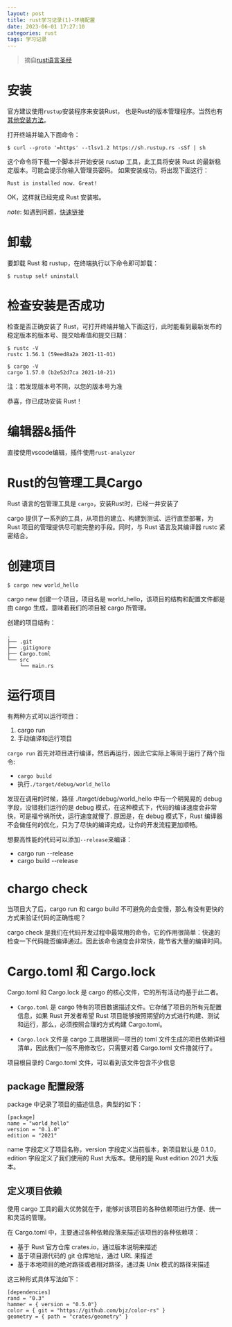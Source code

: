 ```yaml
---
layout: post
title: rust学习记录(1)-环境配置
date: 2023-06-01 17:27:10
categories: rust
tags: 学习记录
---
```


> 摘自[rust语言圣经](https://course.rs/)

# 安装

官方建议使用`rustup`安装程序来安装Rust， 也是Rust的版本管理程序。当然也有[其他安装方法](https://forge.rust-lang.org/infra/other-installation-methods.html#other-rust-installation-methods)。

打开终端并输入下面命令：
```shell
$ curl --proto '=https' --tlsv1.2 https://sh.rustup.rs -sSf | sh
```
这个命令将下载一个脚本并开始安装 rustup 工具，此工具将安装 Rust 的最新稳定版本。可能会提示你输入管理员密码。
如果安装成功，将出现下面这行：
```shell
Rust is installed now. Great!
```
OK，这样就已经完成 Rust 安装啦。

*note*: 如遇到问题，[快速链接](https://course.rs/first-try/installation.html#%E5%AE%89%E8%A3%85-c-%E8%AF%AD%E8%A8%80%E7%BC%96%E8%AF%91%E5%99%A8%E9%9D%9E%E5%BF%85%E9%9C%80)

# 卸载
要卸载 Rust 和 rustup，在终端执行以下命令即可卸载：
```shell
$ rustup self uninstall
```

# 检查安装是否成功

检查是否正确安装了 Rust，可打开终端并输入下面这行，此时能看到最新发布的稳定版本的版本号、提交哈希值和提交日期：

```shell
$ rustc -V
rustc 1.56.1 (59eed8a2a 2021-11-01)

$ cargo -V
cargo 1.57.0 (b2e52d7ca 2021-10-21)
```
注：若发现版本号不同，以您的版本号为准

恭喜，你已成功安装 Rust！

# 编辑器&插件

直接使用vscode编辑，插件使用`rust-analyzer`

# Rust的包管理工具Cargo

Rust 语言的包管理工具是 `cargo`，安装Rust时，已经一并安装了

cargo 提供了一系列的工具，从项目的建立、构建到测试、运行直至部署，为 Rust 项目的管理提供尽可能完整的手段。同时，与 Rust 语言及其编译器 rustc 紧密结合。

# 创建项目

```shell
$ cargo new world_hello
```
cargo new 创建一个项目，项目名是 world_hello，该项目的结构和配置文件都是由 cargo 生成，意味着我们的项目被 cargo 所管理。

创建的项目结构：

```shell
.
├── .git
├── .gitignore
├── Cargo.toml
└── src
    └── main.rs
```

# 运行项目

有两种方式可以运行项目：
1. cargo run
2. 手动编译和运行项目

`cargo run` 首先对项目进行编译，然后再运行，因此它实际上等同于运行了两个指令: 
- `cargo build` 
- 执行`./target/debug/world_hello`

发现在调用的时候，路径 ./target/debug/world_hello 中有一个明晃晃的 debug 字段，没错我们运行的是 debug 模式，在这种模式下，代码的编译速度会非常快，可是福兮祸所伏，运行速度就慢了. 原因是，在 debug 模式下，Rust 编译器不会做任何的优化，只为了尽快的编译完成，让你的开发流程更加顺畅。

想要高性能的代码可以添加`--release`来编译：
- cargo run --release
- cargo build --release

# chargo check
当项目大了后，cargo run 和 cargo build 不可避免的会变慢，那么有没有更快的方式来验证代码的正确性呢？

cargo check 是我们在代码开发过程中最常用的命令，它的作用很简单：快速的检查一下代码能否编译通过。因此该命令速度会非常快，能节省大量的编译时间。

# Cargo.toml 和 Cargo.lock

Cargo.toml 和 Cargo.lock 是 cargo 的核心文件，它的所有活动均基于此二者。

- `Cargo.toml` 是 cargo 特有的项目数据描述文件。它存储了项目的所有元配置信息，如果 Rust 开发者希望 Rust 项目能够按照期望的方式进行构建、测试和运行，那么，必须按照合理的方式构建 Cargo.toml。

- `Cargo.lock` 文件是 cargo 工具根据同一项目的 toml 文件生成的项目依赖详细清单，因此我们一般不用修改它，只需要对着 Cargo.toml 文件撸就行了。

项目根目录的 Cargo.toml 文件，可以看到该文件包含不少信息

## package 配置段落

package 中记录了项目的描述信息，典型的如下：

```
[package]
name = "world_hello"
version = "0.1.0"
edition = "2021"
```
name 字段定义了项目名称，version 字段定义当前版本，新项目默认是 0.1.0，edition 字段定义了我们使用的 Rust 大版本。使用的是 Rust edition 2021 大版本。

## 定义项目依赖

使用 cargo 工具的最大优势就在于，能够对该项目的各种依赖项进行方便、统一和灵活的管理。

在 Cargo.toml 中，主要通过各种依赖段落来描述该项目的各种依赖项：

- 基于 Rust 官方仓库 crates.io，通过版本说明来描述
- 基于项目源代码的 git 仓库地址，通过 URL 来描述
- 基于本地项目的绝对路径或者相对路径，通过类 Unix 模式的路径来描述

这三种形式具体写法如下：

```
[dependencies]
rand = "0.3"
hammer = { version = "0.5.0"}
color = { git = "https://github.com/bjz/color-rs" }
geometry = { path = "crates/geometry" }
```

